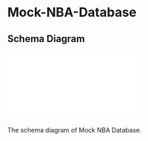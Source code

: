 # Mock-NBA-Database

## Schema Diagram
![schema-diagram](NBA-DB/NBA_Relational_Schema_Diagram.pdf) 
<p>The schema diagram of Mock NBA Database.</p>
